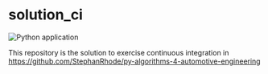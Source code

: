 # solution_ci

![Python application](https://github.com/StephanRhode/solution_ci/workflows/Python%20application/badge.svg)

This repository is the solution to exercise continuous integration in 
https://github.com/StephanRhode/py-algorithms-4-automotive-engineering
